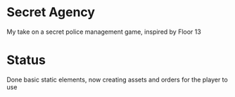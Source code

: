 # Secret Agency

My take on a secret police management game, inspired by Floor 13

# Status

Done basic static elements, now creating assets and orders for the player to use
